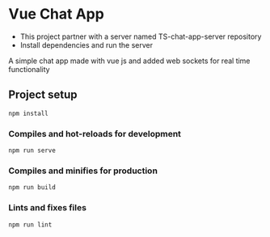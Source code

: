 # Vue Chat App

- This project partner with a server named TS-chat-app-server repository
- Install dependencies and run the server

A simple chat app made with vue js and added web sockets for real time functionality

## Project setup
```
npm install
```

### Compiles and hot-reloads for development
```
npm run serve
```

### Compiles and minifies for production
```
npm run build
```

### Lints and fixes files
```
npm run lint
```

